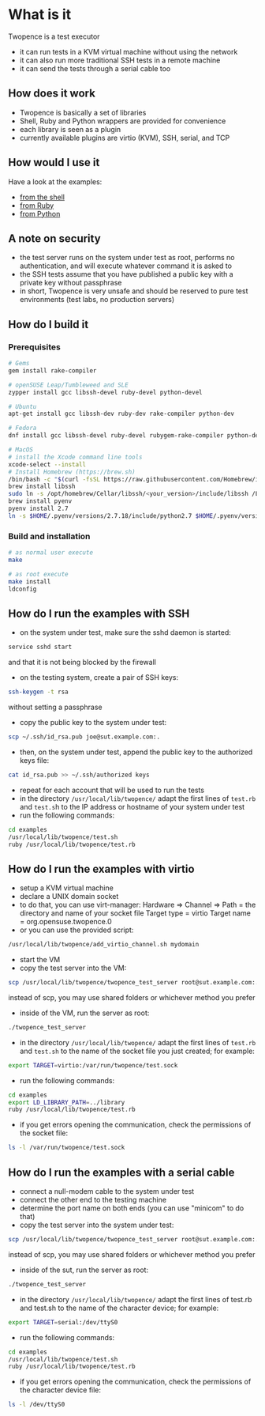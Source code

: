# What is it

Twopence is a test executor
* it can run tests in a KVM virtual machine without using the network
* it can also run more traditional SSH tests in a remote machine
* it can send the tests through a serial cable too

## How does it work

* Twopence is basically a set of libraries
* Shell, Ruby and Python wrappers are provided for convenience
* each library is seen as a plugin
* currently available plugins are virtio (KVM), SSH, serial, and TCP

## How would I use it

Have a look at the examples:

* [from the shell](examples/example.sh)
* [from Ruby](examples/example.rb)
* [from Python](examples/example.py)

## A note on security

* the test server runs on the system under test as root, performs no authentication,
  and will execute whatever command it is asked to
* the SSH tests assume that you have published a public key
  with a private key without passphrase
* in short, Twopence is very unsafe and should be reserved to
  pure test environments (test labs, no production servers)

## How do I build it

### Prerequisites

```bash
# Gems
gem install rake-compiler

# openSUSE Leap/Tumbleweed and SLE
zypper install gcc libssh-devel ruby-devel python-devel

# Ubuntu
apt-get install gcc libssh-dev ruby-dev rake-compiler python-dev

# Fedora
dnf install gcc libssh-devel ruby-devel rubygem-rake-compiler python-devel redhat-rpm-config

# MacOS
# install the Xcode command line tools
xcode-select --install
# Install Homebrew (https://brew.sh)
/bin/bash -c "$(curl -fsSL https://raw.githubusercontent.com/Homebrew/install/HEAD/install.sh)"
brew install libssh
sudo ln -s /opt/homebrew/Cellar/libssh/<your_version>/include/libssh /Library/Developer/CommandLineTools/SDKs/MacOSX.sdk/usr/include/libssh
brew install pyenv
pyenv install 2.7
ln -s $HOME/.pyenv/versions/2.7.18/include/python2.7 $HOME/.pyenv/versions/2.7.18/include/Python
```

### Build and installation

```bash
# as normal user execute
make

# as root execute
make install
ldconfig
```

## How do I run the examples with SSH

* on the system under test, make sure the sshd daemon is started:

```bash
service sshd start
```

and that it is not being blocked by the firewall

* on the testing system, create a pair of SSH keys:

```bash
ssh-keygen -t rsa
```

without setting a passphrase

* copy the public key to the system under test:

```bash
scp ~/.ssh/id_rsa.pub joe@sut.example.com:.
```

* then, on the system under test, append the public key to the
  authorized keys file:

```bash
cat id_rsa.pub >> ~/.ssh/authorized keys
```

* repeat for each account that will be used to run the tests
* in the directory `/usr/local/lib/twopence/`
  adapt the first lines of `test.rb` and `test.s`h to the IP address
  or hostname of your system under test
* run the following commands:

```bash
cd examples
/usr/local/lib/twopence/test.sh
ruby /usr/local/lib/twopence/test.rb
```

## How do I run the examples with virtio

* setup a KVM virtual machine
* declare a UNIX domain socket
* to do that, you can use virt-manager:
  Hardware => Channel =>
  Path = the directory and name of your socket file
  Target type = virtio
  Target name = org.opensuse.twopence.0
* or you can use the provided script:

```bash
/usr/local/lib/twopence/add_virtio_channel.sh mydomain
```

* start the VM
* copy the test server into the VM:

```bash
scp /usr/local/lib/twopence/twopence_test_server root@sut.example.com:.
```

instead of scp, you may use shared folders or whichever method you prefer

* inside of the VM, run the server as root:

```bash
./twopence_test_server
```

* in the directory `/usr/local/lib/twopence/`
  adapt the first lines of `test.rb` and `test.sh`
  to the name of the socket file you just created; for example:

```bash
export TARGET=virtio:/var/run/twopence/test.sock
```

* run the following commands:

```bash
cd examples
export LD_LIBRARY_PATH=../library
ruby /usr/local/lib/twopence/test.rb
```

* if you get errors opening the communication,
  check the permissions of the socket file:

```bash
ls -l /var/run/twopence/test.sock
```

## How do I run the examples with a serial cable

* connect a null-modem cable to the system under test
* connect the other end to the testing machine
* determine the port name on both ends
  (you can use "minicom" to do that)
* copy the test server into the system under test:

```bash
scp /usr/local/lib/twopence/twopence_test_server root@sut.example.com:.
```

instead of scp, you may use shared folders or whichever method you prefer

* inside of the sut, run the server as root:

```bash
./twopence_test_server
```

* in the directory `/usr/local/lib/twopence/`
  adapt the first lines of test.rb and test.sh
  to the name of the character device; for example:

```bash
export TARGET=serial:/dev/ttyS0
```

* run the following commands:

```bash
cd examples
/usr/local/lib/twopence/test.sh
ruby /usr/local/lib/twopence/test.rb
```

* if you get errors opening the communication,
  check the permissions of the character device file:

```bash
ls -l /dev/ttyS0
```
